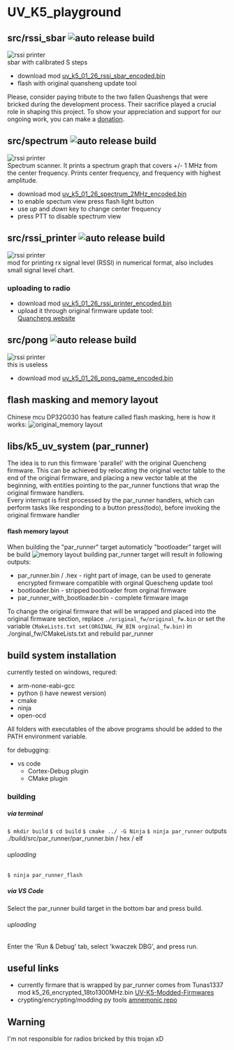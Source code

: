 # UV_K5_playground
## src/rssi_sbar ![auto release build](https://github.com/piotr022/UV_K5_playground/actions/workflows/c-cpp.yml/badge.svg)
![rssi printer](./docs/rssi_sbar.png)  
sbar with calibrated S steps
* download mod [uv_k5_01_26_rssi_sbar_encoded.bin](https://github.com/piotr022/UV_K5_playground/releases/latest)
* flash with original quansheng update tool

Please, consider paying tribute to the two fallen Quashengs that were bricked during the development process. Their sacrifice played a crucial role in shaping this project. To show your appreciation and support for our ongoing work, you can make a [donation](https://paypal.me/sq9p).
## src/spectrum ![auto release build](https://github.com/piotr022/UV_K5_playground/actions/workflows/c-cpp.yml/badge.svg)
![rssi printer](./docs/spectrum.png)  
Spectrum scanner. It prints a spectrum graph that covers +/- 1 MHz from the center frequency. Prints center frequency, and frequency with highest amplitude.

* download mod [uv_k5_01_26_spectrum_2MHz_encoded.bin](https://github.com/piotr022/UV_K5_playground/releases/latest)
* to enable spectum view press flash light button
* use *up* and *down* key to change center frequency
* press PTT to disable spectrum view

## src/rssi_printer ![auto release build](https://github.com/piotr022/UV_K5_playground/actions/workflows/c-cpp.yml/badge.svg)
![rssi printer](./docs/rssi_printer.png)  
mod for printing rx signal level (RSSI) in numerical format, also includes small signal level chart.
### uploading to radio
* download mod [uv_k5_01_26_rssi_printer_encoded.bin](https://github.com/piotr022/UV_K5_playground/releases/latest)
* upload it through original firmware update tool:  
[Quancheng website](http://en.qsfj.com/support/downloads/3002)  

## src/pong ![auto release build](https://github.com/piotr022/UV_K5_playground/actions/workflows/c-cpp.yml/badge.svg)
![rssi printer](./docs/pong_game.gif)  
this is useless 
* download mod [uv_k5_01_26_pong_game_encoded.bin](https://github.com/piotr022/UV_K5_playground/releases/latest)

## flash masking and memory layout
Chinese mcu DP32G030 has feature called flash masking, here is how it works:
![original_memory layout](./docs/memory-map-original-fw.png)
## libs/k5_uv_system (par_runner)
The idea is to run this firmware 'parallel' with the original Quencheng firmware. This can be achieved by relocating the original vector table to the end of the original firmware, and placing a new vector table at the beginning, with entities pointing to the par_runner functions that wrap the original firmware handlers.  
Every interrupt is first processed by the par_runner handlers, which can perform tasks like responding to a button press(todo), before invoking the original firmware handler
#### flash memory layout
When building the "par_runner" target automaticly "bootloader" target will be build
![memory layout](./docs/memory-map.png)
building par_runner target will result in following outputs:
* par_runner.bin / .hex - right part of image, can be used to generate encrypted firmware compatible with orginal Quescheng update tool
* bootloader.bin - stripped bootloader from orginal firmware
* par_runner_with_bootloader.bin - complete firmware image

To change the original firmware that will be wrapped and placed into the original firmware section, replace `./original_fw/original_fw.bin` or set the variable 
```CMakeLists.txt set(ORGINAL_FW_BIN orginal_fw.bin)```
in ./orginal_fw/CMakeLists.txt
and rebuild par_runner

## build system installation
currently tested on windows, requred:
* arm-none-eabi-gcc
* python (i have newest version)
* cmake
* ninja
* open-ocd

All folders with executables of the above programs should be added to the PATH environment variable.

for debugging:
* vs code
  * Cortex-Debug plugin
  * CMake plugin

### building
##### via terminal
```$ mkdir build```
```$ cd build```
```$ cmake ../ -G Ninja```
```$ ninja par_runner```
outputs ./build/src/par_runner/par_runner.bin / hex / elf
###### uploading
```$ ninja par_runner_flash```

##### via VS Code
Select the par_runner build target in the bottom bar and press build.
###### uploading
Enter the 'Run & Debug' tab, select 'kwaczek DBG', and press run.

## useful links
* currently firmare that is wrapped by par_runner comes from Tunas1337 mod 
k5_26_encrypted_18to1300MHz.bin [UV-K5-Modded-Firmwares](https://github.com/Tunas1337/UV-K5-Modded-Firmwares)  
* crypting/encrypting/modding py tools [amnemonic repo](https://github.com/amnemonic/Quansheng_UV-K5_Firmware)  

## Warning
I'm not responsible for radios bricked by this trojan xD